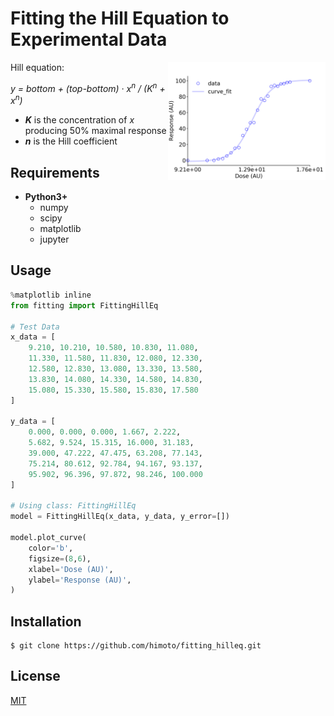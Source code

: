 # Fitting the Hill Equation to Experimental Data
<img align="right" src=hill_fitting.png width=50%>

Hill equation:<br>

*y = bottom + (top-bottom) · x<sup>n</sup> / (K</sub><sup>n</sup> + x<sup>n</sup>)*

- ***K*** is the concentration of *x* producing 50% maximal response
- ***n*** is the Hill coefficient

## Requirements
- **Python3+**
    - numpy
    - scipy
    - matplotlib
    - jupyter

## Usage


```python
%matplotlib inline
from fitting import FittingHillEq

# Test Data
x_data = [
    9.210, 10.210, 10.580, 10.830, 11.080,
    11.330, 11.580, 11.830, 12.080, 12.330,
    12.580, 12.830, 13.080, 13.330, 13.580,
    13.830, 14.080, 14.330, 14.580, 14.830,
    15.080, 15.330, 15.580, 15.830, 17.580
]

y_data = [
    0.000, 0.000, 0.000, 1.667, 2.222,
    5.682, 9.524, 15.315, 16.000, 31.183,
    39.000, 47.222, 47.475, 63.208, 77.143,
    75.214, 80.612, 92.784, 94.167, 93.137,
    95.902, 96.396, 97.872, 98.246, 100.000
]

# Using class: FittingHillEq
model = FittingHillEq(x_data, y_data, y_error=[])

model.plot_curve(
    color='b',
    figsize=(8,6),
    xlabel='Dose (AU)',
    ylabel='Response (AU)',
)
```

## Installation
    $ git clone https://github.com/himoto/fitting_hilleq.git


## License
[MIT](/LICENSE)
